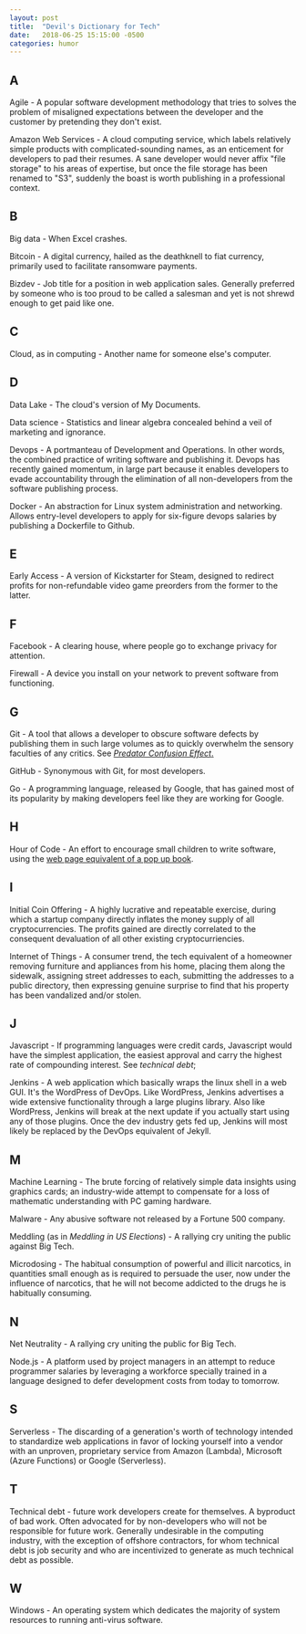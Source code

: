 ```yaml
---
layout: post
title:  "Devil's Dictionary for Tech"
date:   2018-06-25 15:15:00 -0500
categories: humor
---
```


## A ##

Agile - A popular software development methodology that tries to solves the problem of misaligned expectations between the
developer and the customer by pretending they don't exist.

Amazon Web Services - A cloud computing service, which labels relatively simple products with complicated-sounding
names, as an enticement for developers to pad their resumes.  A sane developer would never affix "file storage" to his
areas of expertise, but once the file storage has been renamed to "S3", suddenly the boast is worth publishing in a
professional context.

## B ##

Big data - When Excel crashes.

Bitcoin - A digital currency, hailed as the deathknell to fiat currency, primarily used to facilitate ransomware 
payments.

Bizdev - Job title for a position in web application sales.  Generally preferred by someone who is too proud to be
called a salesman and yet is not shrewd enough to get paid like one.

## C ##

Cloud, as in computing - Another name for someone else's computer.

## D ##

Data Lake - The cloud's version of My Documents.

Data science - Statistics and linear algebra concealed behind a veil of marketing and ignorance.

Devops - A portmanteau of Development and Operations. In other words, the combined practice of
writing software and publishing it. Devops has recently gained momentum, in large part because it
enables developers to evade accountability through the elimination of all non-developers from the
software publishing process.

Docker - An abstraction for Linux system administration and networking.  Allows entry-level developers to apply for
six-figure devops salaries by publishing a Dockerfile to Github.

## E ##

Early Access - A version of Kickstarter for Steam, designed to redirect profits for non-refundable video game preorders
from the former to the latter.

## F ##

Facebook - A clearing house, where people go to exchange privacy for attention.

Firewall - A device you install on your network to prevent software from functioning.

## G ##

Git - A tool that allows a developer to obscure software defects by publishing them in such large volumes as to
quickly overwhelm the sensory faculties of any critics.  See [*Predator Confusion Effect*.][0]

GitHub - Synonymous with Git, for most developers.

Go - A programming language, released by Google, that has gained most of its popularity by making developers feel like 
they are working for Google.

## H ##

Hour of Code - An effort to encourage small children to write software, using the [web page equivalent of a pop up book][1].

## I ##

Initial Coin Offering - A highly lucrative and repeatable exercise, during which a startup company directly inflates 
the money supply of all cryptocurrencies. The profits gained are directly correlated to the consequent devaluation of
all other existing cryptocurriencies.

Internet of Things - A consumer trend, the tech equivalent of a homeowner removing furniture and appliances
from his home, placing them along the sidewalk, assigning street addresses to each, submitting the addresses 
to a public directory, then expressing genuine surprise to find that his property has been vandalized and/or stolen.

## J ##

Javascript - If programming languages were credit cards, Javascript would have the simplest application, the easiest
approval and carry the highest rate of compounding interest. See *technical debt*;

Jenkins - A web application which basically wraps the linux shell in a web GUI. It's the WordPress
of DevOps. Like WordPress, Jenkins advertises a wide extensive functionality through a large plugins
library. Also like WordPress, Jenkins will break at the next update if you actually start using any
of those plugins. Once the dev industry gets fed up, Jenkins will most likely be replaced by the
DevOps equivalent of Jekyll.

## M ##

Machine Learning - The brute forcing of relatively simple data insights using graphics cards; an industry-wide attempt 
to compensate for a loss of mathematic understanding with PC gaming hardware.

Malware - Any abusive software not released by a Fortune 500 company.

Meddling (as in *Meddling in US Elections*) - A rallying cry uniting the public against Big Tech.

Microdosing - The habitual consumption of powerful and illicit
narcotics, in quantities small enough as is required to persuade the
user, now under the influence of narcotics, that he will not become
addicted to the drugs he is habitually consuming.

## N ##

Net Neutrality - A rallying cry uniting the public for Big Tech.

Node.js - A platform used by project managers in an attempt to reduce programmer salaries by leveraging a workforce
specially trained in a language designed to defer development costs from today to tomorrow.

## S ##

Serverless - The discarding of a generation's worth of technology intended to standardize web applications in favor of
locking yourself into a vendor with an unproven, proprietary service from Amazon (Lambda), Microsoft (Azure Functions)
or Google (Serverless).

## T

Technical debt - future work developers create for themselves. A byproduct of bad work. Often advocated for by
non-developers who will not be responsible for future work. Generally undesirable in the computing industry, with
the exception of offshore contractors, for whom technical debt is job security and who are incentivized to generate
as much technical debt as possible.

## W ##

Windows - An operating system which dedicates the majority of system resources to running anti-virus software.

[0]: https://link.springer.com/article/10.1007%2FBF00177338
[1]: https://studio.code.org/s/frozen/stage/1/puzzle/1
